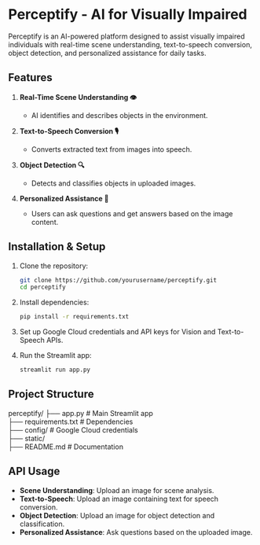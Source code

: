# Perceptify - AI for Visually Impaired

Perceptify is an AI-powered platform designed to assist visually impaired individuals with real-time scene understanding, text-to-speech conversion, object detection, and personalized assistance for daily tasks.

## Features

1. **Real-Time Scene Understanding 👁️**
   - AI identifies and describes objects in the environment.

2. **Text-to-Speech Conversion 🎙️**
   - Converts extracted text from images into speech.

3. **Object Detection 🔍**
   - Detects and classifies objects in uploaded images.

4. **Personalized Assistance 🤖**
   - Users can ask questions and get answers based on the image content.

## Installation & Setup

1. Clone the repository:
    ```bash
    git clone https://github.com/yourusername/perceptify.git
    cd perceptify
    ```

2. Install dependencies:
    ```bash
    pip install -r requirements.txt
    ```

3. Set up Google Cloud credentials and API keys for Vision and Text-to-Speech APIs.

4. Run the Streamlit app:
    ```bash
    streamlit run app.py
    ```

## Project Structure

perceptify/
├── app.py                # Main Streamlit app  
├── requirements.txt      # Dependencies  
├── config/               # Google Cloud credentials  
├── static/                          
├── README.md             # Documentation  

## API Usage

- **Scene Understanding**: Upload an image for scene analysis.
- **Text-to-Speech**: Upload an image containing text for speech conversion.
- **Object Detection**: Upload an image for object detection and classification.
- **Personalized Assistance**: Ask questions based on the uploaded image.
